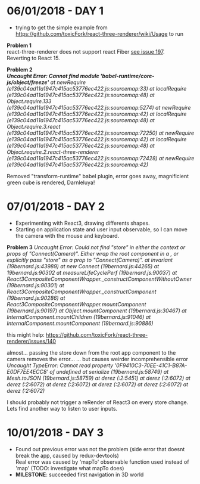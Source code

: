 # 06/01/2018 - DAY 1  
 - trying to get the simple example from https://github.com/toxicFork/react-three-renderer/wiki/Usage to run
   
**Problem 1**  
react-three-renderer does not support react Fiber [see issue 197](https://github.com/toxicFork/react-three-renderer/issues/197).  
Reverting to React 15.

**Problem 2**   
*__Uncaught Error: Cannot find module 'babel-runtime/core-js/object/freeze'__
    at newRequire (e139c04ad11a1947c415ac53776ec422.js:sourcemap:33)
    at localRequire (e139c04ad11a1947c415ac53776ec422.js:sourcemap:48)
    at Object.require.133 (e139c04ad11a1947c415ac53776ec422.js:sourcemap:5274)
    at newRequire (e139c04ad11a1947c415ac53776ec422.js:sourcemap:42)
    at localRequire (e139c04ad11a1947c415ac53776ec422.js:sourcemap:48)
    at Object.require.3.react (e139c04ad11a1947c415ac53776ec422.js:sourcemap:72250)
    at newRequire (e139c04ad11a1947c415ac53776ec422.js:sourcemap:42)
    at localRequire (e139c04ad11a1947c415ac53776ec422.js:sourcemap:48)
    at Object.require.2.react-three-renderer (e139c04ad11a1947c415ac53776ec422.js:sourcemap:72428)
    at newRequire (e139c04ad11a1947c415ac53776ec422.js:sourcemap:42)*

Removed "transform-runtime" babel plugin, error goes away, magnificient green cube is rendered, Darnleluya!

# 07/01/2018 - DAY 2
 - Experimenting with React3, drawing differents shapes.
 - Starting on application state and user input observable, so I can move the camera with the mouse and keyboard.

**Problem 3**
*Uncaught Error: Could not find "store" in either the context or props of "Connect(Camera)". Either wrap the root component in a <Provider>, or explicitly pass "store" as a prop to "Connect(Camera)".
    at invariant (19bernard.js:43989)
    at new Connect (19bernard.js:44265)
    at 19bernard.js:90302
    at measureLifeCyclePerf (19bernard.js:90037)
    at React3CompositeComponentWrapper._constructComponentWithoutOwner (19bernard.js:90301)
    at React3CompositeComponentWrapper._constructComponent (19bernard.js:90286)
    at React3CompositeComponentWrapper.mountComponent (19bernard.js:90197)
    at Object.mountComponent (19bernard.js:30467)
    at InternalComponent.mountChildren (19bernard.js:91046)
    at InternalComponent.mountComponent (19bernard.js:90886)*

this might help: https://github.com/toxicFork/react-three-renderer/issues/140

almost... passing the store down from the root app component to the camera removes the error...
... but causes weirder incomprehensible error 
*Uncaught TypeError: Cannot read property '0F9410C3-70EE-41C1-B87A-E0DF7EE4ECC8' of undefined
    at serialize (19bernard.js:58749)
    at Mesh.toJSON (19bernard.js:58759)
    at derez (<anonymous>:2:5451)
    at derez (<anonymous>:2:6072)
    at derez (<anonymous>:2:6072)
    at derez (<anonymous>:2:6072)
    at derez (<anonymous>:2:6072)
    at derez (<anonymous>:2:6072)
    at derez (<anonymous>:2:6072)*

I should probably not trigger a reRender of React3 on every store change.
Lets find another way to listen to user inputs.

# 10/01/2018 - DAY 3
 - Found out previous error was not the problem (side error that doesnt break the app, caused by redux-devtools)  
   Real error was caused by 'mapTo' observable function used instead of 'map' (TODO: investigate what mapTo does)
 - **MILESTONE**: succeeded first navigation in 3D world

